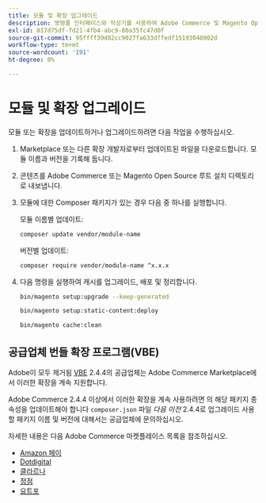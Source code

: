 ```yaml
---
title: 모듈 및 확장 업그레이드
description: 명령줄 인터페이스와 작성기를 사용하여 Adobe Commerce 및 Magento Open Source 모듈과 확장을 업그레이드합니다.
exl-id: 017d75df-fd21-4fb4-abc9-80a35fc47d0f
source-git-commit: 95ffff39d82cc9027fa633dffedf15193040802d
workflow-type: tm+mt
source-wordcount: '191'
ht-degree: 0%

---
```


# 모듈 및 확장 업그레이드

모듈 또는 확장을 업데이트하거나 업그레이드하려면 다음 작업을 수행하십시오.

1. Marketplace 또는 다른 확장 개발자로부터 업데이트된 파일을 다운로드합니다. 모듈 이름과 버전을 기록해 둡니다.

1. 콘텐츠를 Adobe Commerce 또는 Magento Open Source 루트 설치 디렉토리로 내보냅니다.

1. 모듈에 대한 Composer 패키지가 있는 경우 다음 중 하나를 실행합니다.

   모듈 이름별 업데이트:

   ```bash
   composer update vendor/module-name
   ```

   버전별 업데이트:

   ```bash
   composer require vendor/module-name ^x.x.x
   ```

1. 다음 명령을 실행하여 캐시를 업그레이드, 배포 및 정리합니다.

   ```bash
   bin/magento setup:upgrade --keep-generated
   ```

   ```bash
   bin/magento setup:static-content:deploy
   ```

   ```bash
   bin/magento cache:clean
   ```

## 공급업체 번들 확장 프로그램(VBE)

Adobe이 모두 제거됨 [VBE](https://devdocs.magento.com/extensions/vendor/) 2.4.4의 공급업체는 Adobe Commerce Marketplace에서 이러한 확장을 계속 지원합니다.

Adobe Commerce 2.4.4 이상에서 이러한 확장을 계속 사용하려면 의 해당 패키지 종속성을 업데이트해야 합니다 `composer.json` 파일 _다음 이전_ 2.4.4로 업그레이드 사용할 패키지 이름 및 버전에 대해서는 공급업체에 문의하십시오.

자세한 내용은 다음 Adobe Commerce 마켓플레이스 목록을 참조하십시오.

- [Amazon 페이](https://marketplace.magento.com/amzn-amazon-pay-magento-2-module.html)
- [Dotdigital](https://marketplace.magento.com/dotdigital-dotdigital-magento2-os-package.html)
- [클라르나](https://marketplace.magento.com/klarna-m2-klarna.html)
- [정점](https://marketplace.magento.com/vertexinc-vertex-tax-module.html)
- [요트포](https://marketplace.magento.com/yotpo-module-yotpo.html)
